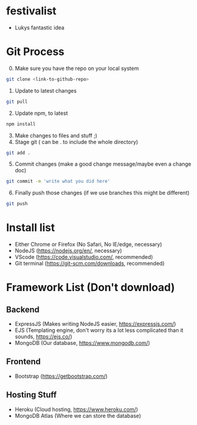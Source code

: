 # festivalist
* Lukys fantastic idea

# Git Process
0. Make sure you have the repo on your local system
```bash
git clone <link-to-github-repo>
```
1. Update to latest changes
```bash
git pull
```
2. Update npm, to latest
```bash
npm install 
```
3. Make changes to files and stuff ;)
4. Stage git (<filename> can be . to include the whole directory)
```bash
git add .
```
5. Commit changes (make a good change message/maybe even a change doc)
```bash
git commit -m 'write what you did here'
```
6. Finally push those changes (if we use branches this might be different) 
```bash
git push
```

# Install list
* Either Chrome or Firefox (No Safari, No IE/edge, necessary)
* NodeJS (https://nodejs.org/en/, necessary)
* VScode (https://code.visualstudio.com/, recommended)
* Git terminal (https://git-scm.com/downloads, recommended)

# Framework List (Don't download)
## Backend
* ExpressJS (Makes writing NodeJS easier, https://expressjs.com/)
* EJS (Templating engine, don't worry its a lot less complicated than it sounds, https://ejs.co/)
* MongoDB (Our database, https://www.mongodb.com/)

## Frontend
* Bootstrap (https://getbootstrap.com/)

## Hosting Stuff
* Heroku (Cloud hosting, https://www.heroku.com/)
* MongoDB Atlas (Where we can store the database)
